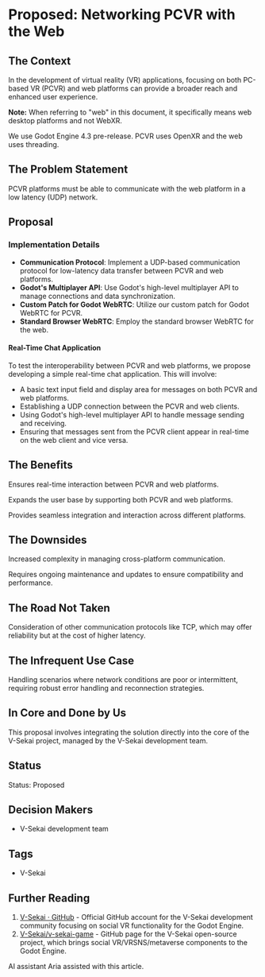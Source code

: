 # Proposed: Networking PCVR with the Web

## The Context

In the development of virtual reality (VR) applications, focusing on both PC-based VR (PCVR) and web platforms can provide a broader reach and enhanced user experience.

**Note:** When referring to "web" in this document, it specifically means web desktop platforms and not WebXR.

We use Godot Engine 4.3 pre-release. PCVR uses OpenXR and the web uses threading.

## The Problem Statement

PCVR platforms must be able to communicate with the web platform in a low latency (UDP) network.

## Proposal

### Implementation Details

- **Communication Protocol**: Implement a UDP-based communication protocol for low-latency data transfer between PCVR and web platforms.
- **Godot's Multiplayer API**: Use Godot's high-level multiplayer API to manage connections and data synchronization.
- **Custom Patch for Godot WebRTC**: Utilize our custom patch for Godot WebRTC for PCVR.
- **Standard Browser WebRTC**: Employ the standard browser WebRTC for the web.

#### Real-Time Chat Application

To test the interoperability between PCVR and web platforms, we propose developing a simple real-time chat application. This will involve:

- A basic text input field and display area for messages on both PCVR and web platforms.
- Establishing a UDP connection between the PCVR and web clients.
- Using Godot's high-level multiplayer API to handle message sending and receiving.
- Ensuring that messages sent from the PCVR client appear in real-time on the web client and vice versa.

## The Benefits

Ensures real-time interaction between PCVR and web platforms.

Expands the user base by supporting both PCVR and web platforms.

Provides seamless integration and interaction across different platforms.

## The Downsides

Increased complexity in managing cross-platform communication.

Requires ongoing maintenance and updates to ensure compatibility and performance.

## The Road Not Taken

Consideration of other communication protocols like TCP, which may offer reliability but at the cost of higher latency.

## The Infrequent Use Case

Handling scenarios where network conditions are poor or intermittent, requiring robust error handling and reconnection strategies.

## In Core and Done by Us

This proposal involves integrating the solution directly into the core of the V-Sekai project, managed by the V-Sekai development team.

## Status

Status: Proposed <!-- Draft | Proposed | Rejected | Accepted | Deprecated | Superseded by -->

## Decision Makers

- V-Sekai development team

## Tags

- V-Sekai

## Further Reading

1. [V-Sekai · GitHub](https://github.com/v-sekai) - Official GitHub account for the V-Sekai development community focusing on social VR functionality for the Godot Engine.
2. [V-Sekai/v-sekai-game](https://github.com/v-sekai/v-sekai-game) - GitHub page for the V-Sekai open-source project, which brings social VR/VRSNS/metaverse components to the Godot Engine.

AI assistant Aria assisted with this article.

